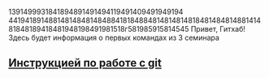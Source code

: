 1391499931841894891491494119491409491949194
4419418914881481484814848841818488481481481481848148481488141481848189418481948198491981518г581985915814545
Привет, Гитхаб! Здесь будет информация о первых командах из 3 семинара

## [Инструкцией по работе с git](https://github.com/AndrosovSA/Androsov_CommandsGit.git "Инструкция Git")
